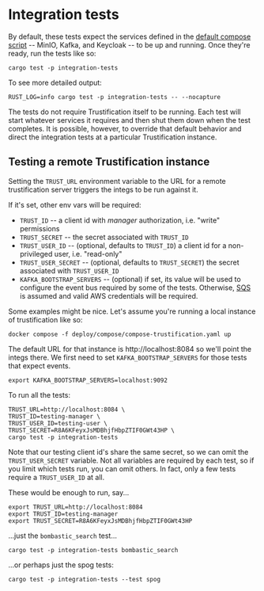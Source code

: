 # Integration tests

By default, these tests expect the services defined in the
[default compose script](../deploy/compose/compose.yaml) -- MinIO,
Kafka, and Keycloak -- to be up and running. Once they're ready, run
the tests like so:

```shell
cargo test -p integration-tests
```

To see more detailed output:

```shell
RUST_LOG=info cargo test -p integration-tests -- --nocapture
```

The tests do not require Trustification itself to be running. Each
test will start whatever services it requires and then shut them down
when the test completes. It is possible, however, to override that
default behavior and direct the integration tests at a particular
Trustification instance.

## Testing a remote Trustification instance

Setting the `TRUST_URL` environment variable to the URL for a remote
trustification server triggers the integs to be run against it.

If it's set, other env vars will be required:
  * `TRUST_ID` -- a client id with *manager* authorization, i.e. "write" permissions
  * `TRUST_SECRET` -- the secret associated with `TRUST_ID`
  * `TRUST_USER_ID` -- (optional, defaults to `TRUST_ID`) a client id
    for a non-privileged user, i.e. "read-only"
  * `TRUST_USER_SECRET` -- (optional, defaults to `TRUST_SECRET`) the
    secret associated with `TRUST_USER_ID`
  * `KAFKA_BOOTSTRAP_SERVERS` -- (optional) if set, its value will be
    used to configure the event bus required by some of the
    tests. Otherwise, [SQS](https://aws.amazon.com/sqs/) is assumed
    and valid AWS credentials will be required.

Some examples might be nice. Let's assume you're running a local
instance of trustification like so:

```shell
docker compose -f deploy/compose/compose-trustification.yaml up
```

The default URL for that instance is http://localhost:8084 so we'll
point the integs there. We first need to set `KAFKA_BOOTSTRAP_SERVERS`
for those tests that expect events.

```shell
export KAFKA_BOOTSTRAP_SERVERS=localhost:9092
```

To run all the tests:

```shell
TRUST_URL=http://localhost:8084 \
TRUST_ID=testing-manager \
TRUST_USER_ID=testing-user \
TRUST_SECRET=R8A6KFeyxJsMDBhjfHbpZTIF0GWt43HP \
cargo test -p integration-tests 
```

Note that our testing client id's share the same secret, so we can
omit the `TRUST_USER_SECRET` variable.  Not all variables are required
by each test, so if you limit which tests run, you can omit others. In
fact, only a few tests require a `TRUST_USER_ID` at all.

These would be enough to run, say...

```shell
export TRUST_URL=http://localhost:8084
export TRUST_ID=testing-manager
export TRUST_SECRET=R8A6KFeyxJsMDBhjfHbpZTIF0GWt43HP
```

...just the `bombastic_search` test...

```shell
cargo test -p integration-tests bombastic_search
```

...or perhaps just the spog tests:

```shell
cargo test -p integration-tests --test spog
```
